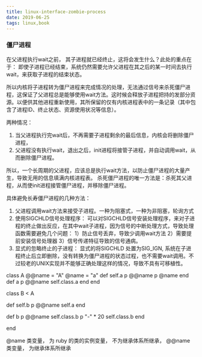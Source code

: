 ```yaml
---
title: linux-interface-zombie-process
date: 2019-06-25
tags: linux,book
---
```


### 僵尸进程

在父进程执行wait之前， 其子进程就已经终止，这将会发生什么？此处的重点在于： 即使子进程已经结束，系统仍然需要允许父进程在其之后的某一时间去执行wait，来获取子进程的结束状态。

所以内核将子进程转为僵尸进程来完成情况的处理，无法通过信号来杀死僵尸进程，这保证了父进程总是能够使用wait方法。这时候会释放子进程把持的发部分资源。以便供其他进程重新使用，其所保留的仅有内核进程表中的一条记录（其中包含了进程ID、终止状态、资源使用状况等信息）。

两种情况：
1. 当父进程执行完wait后，不再需要子进程剩余的最后信息，内核会将删除僵尸进程，
2. 父进程没有执行wait，退出之后，init进程将接管子进程，并自动调用wait，从而删除僵尸进程。

所以，一个长周期的父进程，应该总是执行wait方法，以防止僵尸进程的大量产生，导致无用的信息填满内核进程表。
杀死僵尸进程的唯一方法是：杀死其父进程，从而使init进程接管僵尸进程，并移除僵尸进程。

具体避免长寿僵尸进程的几种方法：
1. 父进程调用wait方法来接受子进程。一种为阻塞式，一种为非阻塞，轮询方式
2. 使用SIGCHLD信号处理程序： 可以对SIGCHLD信号安装处理程序，来对子进程的终止做出反应，在其中wait子进程，因为信号的中断处理方式，导致处理函数需要避免几个问题： 1）防止信号丢弃，导致少调用wait方法 2）需要提前安装信号处理器 3）信号传递特征导致的信号通病。
3. 显式的忽略终止的子进程： 显式的将SIGCHLD 处置为SIG_IGN, 系统在子进程终止后立即删除，没有转换为僵尸进程的状态过程，也不需要wait调用。不过较老的UNIX实现并不能够正确处理这样的情况，导致不具有可移植性。







class A
  @@name = "A"
  @name = "a"
  def self.a
    p @@name
    p @name
  end
  def a
    p @@name
    self.class.a
  end
end

class B < A
  
  def self.b
    p @@name
    self.a
  end
  
  def b
    p @@name
    self.class.b
    p "-" * 20
    self.class.b
  end
  
end

@name 类变量， 为 ruby 的类的实例变量， 不为继承体系所继承，
@@name 类变量， 为继承体系所继承
